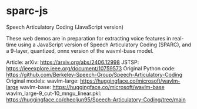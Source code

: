 # sparc-js
Speech Articulatory Coding (JavaScript version)

These web demos are in preparation for extracting voice features
in real-time using a JavaScript version of Speech Articulatory Coding 
(SPARC), and a 9-layer, quantized, onnx version of the wavml-base model.

Article: 
  arXiv: https://arxiv.org/abs/2406.12998
  JSTSP: https://ieeexplore.ieee.org/document/10759573
Original Python code: 
  https://github.com/Berkeley-Speech-Group/Speech-Articulatory-Coding
Original models:
  wavlm-large: https://huggingface.co/microsoft/wavlm-large
  wavlm-base: https://huggingface.co/microsoft/wavlm-base
  wavlm_large-9_cut-10_mngu_linear.pkl: 
    https://huggingface.co/cheoljun95/Speech-Articulatory-Coding/tree/main
